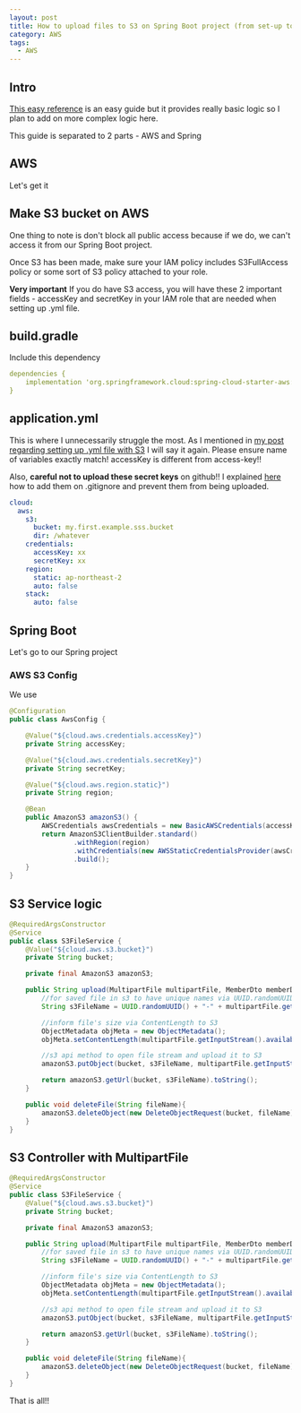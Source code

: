 ```yaml
---
layout: post
title: How to upload files to S3 on Spring Boot project (from set-up to controller)
category: AWS
tags:
  - AWS
---
```


## Intro
[This easy reference](https://devlog-wjdrbs96.tistory.com/323) is
an easy guide but it provides really basic logic so I plan to add on
more complex logic here.


This guide is separated to 2 parts - AWS and Spring
## AWS
Let's get it
## Make S3 bucket on AWS
One thing to note is don't block all public access because if we do,
we can't access it from our Spring Boot project.

Once S3 has been made, make sure your IAM policy includes S3FullAccess
policy or some sort of S3 policy attached to your role.

**Very important** If you do have S3 access, you will have these 2 
important fields - accessKey and secretKey in your IAM role that 
are needed when setting up .yml file.

## build.gradle
Include this dependency
```yaml
dependencies {
    implementation 'org.springframework.cloud:spring-cloud-starter-aws:2.2.6.RELEASE'
}
```

## application.yml
This is where I unnecessarily struggle the most. As I mentioned
in [my post regarding setting up .yml file with S3]()
I will say it again. Please ensure name of variables exactly match!
accessKey is different from access-key!!

Also, **careful not to upload these secret keys** on github!! I 
explained [here](https://brian6484.github.io/git/2022/10/15/gitignore.html) how to add them on .gitignore and prevent them
from being uploaded.

```yaml
cloud:
  aws:
    s3:
      bucket: my.first.example.sss.bucket
      dir: /whatever
    credentials:
      accessKey: xx
      secretKey: xx
    region:
      static: ap-northeast-2
      auto: false
    stack:
      auto: false
```

## Spring Boot
Let's go to our Spring project

### AWS S3 Config
We use 
```java
@Configuration
public class AwsConfig {

    @Value("${cloud.aws.credentials.accessKey}")
    private String accessKey;

    @Value("${cloud.aws.credentials.secretKey}")
    private String secretKey;

    @Value("${cloud.aws.region.static}")
    private String region;

    @Bean
    public AmazonS3 amazonS3() {
        AWSCredentials awsCredentials = new BasicAWSCredentials(accessKey, secretKey);
        return AmazonS3ClientBuilder.standard()
                .withRegion(region)
                .withCredentials(new AWSStaticCredentialsProvider(awsCredentials))
                .build();
    }
}
```

## S3 Service logic
```java
@RequiredArgsConstructor
@Service
public class S3FileService {
    @Value("${cloud.aws.s3.bucket}")
    private String bucket;

    private final AmazonS3 amazonS3;

    public String upload(MultipartFile multipartFile, MemberDto memberDto) throws IOException {
        //for saved file in s3 to have unique names via UUID.randomUUID()
        String s3FileName = UUID.randomUUID() + "-" + multipartFile.getOriginalFilename();

        //inform file's size via ContentLength to S3
        ObjectMetadata objMeta = new ObjectMetadata();
        objMeta.setContentLength(multipartFile.getInputStream().available());

        //s3 api method to open file stream and upload it to S3
        amazonS3.putObject(bucket, s3FileName, multipartFile.getInputStream(), objMeta);

        return amazonS3.getUrl(bucket, s3FileName).toString();
    }

    public void deleteFile(String fileName){
        amazonS3.deleteObject(new DeleteObjectRequest(bucket, fileName));
    }
}
```

## S3 Controller with MultipartFile
```java
@RequiredArgsConstructor
@Service
public class S3FileService {
    @Value("${cloud.aws.s3.bucket}")
    private String bucket;

    private final AmazonS3 amazonS3;

    public String upload(MultipartFile multipartFile, MemberDto memberDto) throws IOException {
        //for saved file in s3 to have unique names via UUID.randomUUID()
        String s3FileName = UUID.randomUUID() + "-" + multipartFile.getOriginalFilename();

        //inform file's size via ContentLength to S3
        ObjectMetadata objMeta = new ObjectMetadata();
        objMeta.setContentLength(multipartFile.getInputStream().available());

        //s3 api method to open file stream and upload it to S3
        amazonS3.putObject(bucket, s3FileName, multipartFile.getInputStream(), objMeta);

        return amazonS3.getUrl(bucket, s3FileName).toString();
    }

    public void deleteFile(String fileName){
        amazonS3.deleteObject(new DeleteObjectRequest(bucket, fileName));
    }
}
```

That is all!!
